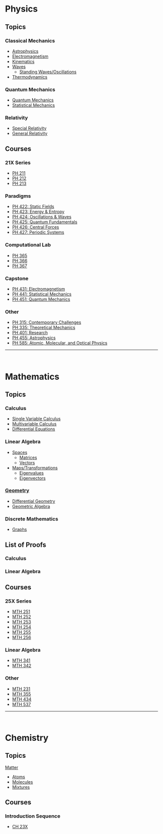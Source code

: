<!-- panels:start -->
<!-- div:title-panel -->

# Physics

<!-- div:left-panel -->
## Topics

### Classical Mechanics

- [Astrophysics](/physics/Astrophysics.md)
- [Electromagnetism](/physics/Electromagnetism.md)
- [Kinematics](/physics/Kinematics.md)
- [Waves](/physics/Waves.md)
  - [Standing Waves/Oscillations](/physics/Oscillations.md)
- [Thermodynamics](/physics/Thermodynamics.md)

### Quantum Mechanics
- [Quantum Mechanics](/physics/QuantumMechanics.md)
- [Statistical Mechanics](/physics/StatisticalMechanics.md)

### Relativity
- [Special Relativity](/physics/SpecialRelativity.md)
- [General Relativity](/physics/GeneralRelativity.md)

<!-- div:right-panel -->

## Courses

### 21X Series
- [PH 211](/courses/PH211.md)
- [PH 212](/courses/PH212.md)
- [PH 213](/courses/PH213.md)

### Paradigms
- [PH 422: Static Fields](/courses/PH422.md)
- [PH 423: Energy & Entropy](/courses/PH423.md)
- [PH 424: Oscillations & Waves](/courses/PH424.md)
- [PH 425: Quantum Fundamentals](/courses/PH425.md)
- [PH 426: Central Forces](/courses/PH426.md)
- [PH 427: Periodic Systems](/courses/PH427.md)

### Computational Lab
- [PH 365](/courses/PH365.md)
- [PH 366](/courses/PH366.md)
- [PH 367](/courses/PH367.md)

### Capstone
- [PH 431: Electromagnetism](/courses/PH431.md)
- [PH 441: Statistical Mechanics](/courses/PH541.md)
- [PH 451: Quantum Mechanics](/courses/PH451.md)

### Other
- [PH 315: Contemporary Challenges](/courses/PH315.md)
- [PH 335: Theoretical Mechanics](/courses/PH335.md)
- [PH 401: Research](/courses/PH401.md)
- [PH 455: Astrophysics](/courses/PH455.md)
- [PH 585: Atomic, Molecular, and Optical Physics](/courses/PH585.md)

---

<br />

<!-- div:title-panel -->

# Mathematics

<!-- div:left-panel -->

## Topics

### Calculus
- [Single Variable Calculus](/maths/SingleVariableCalculus.md)
- [Multivariable Calculus](/maths/MultivariableCalculus.md)
- [Differential Equations](/maths/DifferentialEquations.md)

### Linear Algebra
- [Spaces](/maths/VectorSpaces.md)
  - [Matrices](/maths/Matrices.md)
  - [Vectors](/maths/Vectors.md)
- [Maps/Transformations](/maths/Maps.md)
  - [Eigenvalues](/maths/Eigenvalues.md)
  - [Eigenvectors](/maths/Eigenvectors.md)

### [Geometry](/maths/Geometry.md)
- [Differential Geometry](/maths/DifferentialGeometry.md)
- [Geometric Algebra](/maths/GeometricAlgebra.md)

### Discrete Mathematics
- [Graphs](/maths/Graphs.md)

## List of Proofs
### Calculus
### Linear Algebra

<!-- div:right-panel -->
## Courses

### 25X Series
- [MTH 251](/courses/MTH251.md)
- [MTH 252](/courses/MTH252.md)
- [MTH 253](/courses/MTH253.md)
- [MTH 254](/courses/MTH253.md)
- [MTH 255](/courses/MTH255.md)
- [MTH 256](/courses/MTH256.md)

### Linear Algebra
- [MTH 341](/courses/MTH341.md)
- [MTH 342](/courses/MTH342.md)

### Other
- [MTH 231](/courses/MTH231.md)
- [MTH 355](/courses/MTH355.md)
- [MTH 434](/courses/MTH434.md)
- [MTH 537](/courses/MTH537.md)

---

<br />

<!-- div:title-panel -->

# Chemistry

<!-- div:left-panel -->

## Topics

[Matter](/chem/Matter.md)
  - [Atoms](/chem/Atoms.md)
  - [Molecules](/chem/Molecules.md)
  - [Mixtures](/chem/Mixtures.md)

<!-- div:right-panel -->

## Courses

### Introduction Sequence
- [CH 23X](/courses/CH23X.md)

<!-- panels:end -->
